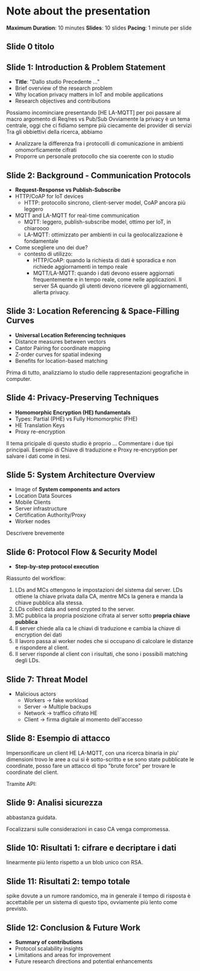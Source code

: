 # Note about the presentation

**Maximum Duration**: 10 minutes
**Slides**: 10 slides
**Pacing**: 1 minute per slide

## Slide 0 titolo

## Slide 1: Introduction & Problem Statement
- **Title**: "Dallo studio Precedente ..."
- Brief overview of the research problem
- Why location privacy matters in IoT and mobile applications
- Research objectives and contributions


Possiamo incominciare presentando \[HE LA-MQTT\] per poi passare al macro argomento di Req/res vs Pub/Sub
Ovviamente la privacy è un tema centrale, oggi che ci fidiamo sempre più ciecamente dei provider di servizi
Tra gli obbiettivi della ricerca, abbiamo
- Analizzare la differenza fra i protocolli di comunicazione in ambienti omomorficamente cifrati
- Proporre un personale protocollo che sia coerente con lo studio

## Slide 2: Background - Communication Protocols
- **Request-Response vs Publish-Subscribe**
- HTTP/CoAP for IoT devices
    - HTTP: protocollo sincrono, client-server model, CoAP ancora più leggero
- MQTT and LA-MQTT for real-time communication
    - MQTT: leggero, publish-subscribe model, ottimo per IoT, in chiaroooo
    - LA-MQTT: ottimizzato per ambienti in cui la geolocalizzazione è fondamentale
- Come scegliere uno dei due?
    - contesto di utilizzo:
        - HTTP/CoAP: quando la richiesta di dati è sporadica e non richiede aggiornamenti in tempo reale
        - MQTT/LA-MQTT: quando i dati devono essere aggiornati frequentemente e in tempo reale, come nelle applicazioni. Il server SA quando gli utenti devono ricevere gli aggiornamenti, allerta privacy.


## Slide 3: Location Referencing & Space-Filling Curves
- **Universal Location Referencing techniques**
- Distance measures between vectors
- Cantor Pairing for coordinate mapping
- Z-order curves for spatial indexing
- Benefits for location-based matching

Prima di tutto, analizziamo lo studio delle rappresentazioni geografiche in computer.

## Slide 4: Privacy-Preserving Techniques
- **Homomorphic Encryption (HE) fundamentals**
- Types: Partial (PHE) vs Fully Homomorphic (FHE)
- HE Translation Keys
- Proxy re-encryption

Il tema pricipale di questo studio è proprio ... Commentare i due tipi principali.
Esempio di Chiave di traduzione e Proxy re-encryption per salvare i dati come in tesi.

## Slide 5: System Architecture Overview
- Image of **System components and actors**
- Location Data Sources
- Mobile Clients
- Server infrastructure
- Certification Authority/Proxy
- Worker nodes

Descrivere brevemente

## Slide 6: Protocol Flow & Security Model
- **Step-by-step protocol execution**

Riassunto del workflow:
1. LDs and MCs ottengono le impostazioni del sistema dal server. LDs ottiene la chiave privata dalla CA, mentre MCs la genera e manda la chiave pubblica alla stessa.
2. LDs collect data and send crypted to the server.
3. MC pubblica la propria posizione cifrata al server sotto **propria chiave pubblica**
4. Il server chiede alla ca le chiavi di traduzione e cambia la chiave di encryption dei dati
5. Il lavoro passa ai worker nodes che si occupano di calcolare le distanze e rispondere al client.
6. Il server risponde al client con i risultati, che sono i possibili matching degli LDs.


## Slide 7: Threat Model
- Malicious actors
    - Workers -> fake workload
    - Server -> Multiple backups
    - Network -> traffico cifrato HE
    - Client -> firma digitale al momento dell'accesso


## Slide 8: Esempio di attacco

Impersonificare un client HE LA-MQTT, con una ricerca binaria in piu' dimensioni trovo le aree a cui si è sotto-scritto e se sono state pubblicate le coordinate, posso fare un attacco di tipo "brute force" per trovare le coordinate del client.

Tramite API:

## Slide 9: Analisi sicurezza
abbastanza guidata.

Focalizzarsi sulle considerazioni in caso CA venga compromessa.

## Slide 10: Risultati 1: cifrare e decriptare i dati
linearmente più lento rispetto a un blob unico con RSA.

## Slide 11: Risultati 2: tempo totale
spike dovute a un rumore randomico, ma in generale il tempo di risposta è accettabile per un sistema di questo tipo, ovviamente più lento come previsto.

## Slide 12: Conclusion & Future Work
- **Summary of contributions**
- Protocol scalability insights
- Limitations and areas for improvement
- Future research directions and potential enhancements

